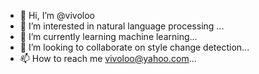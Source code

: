 - 👋 Hi, I’m @vivoloo
- 👀 I’m interested in natural language processing ...
- 🌱 I’m currently learning machine learning...
- 💞️ I’m looking to collaborate on style change detection...
- 📫 How to reach me vivoloo@yahoo.com...

<!---
vivoloo/vivoloo is a ✨ special ✨ repository because its `README.md` (this file) appears on your GitHub profile.
You can click the Preview link to take a look at your changes.
--->
